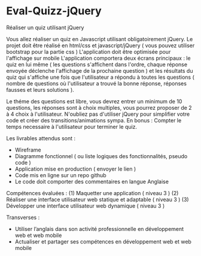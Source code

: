 # Eval-Quizz-jQuery

Réaliser un quiz utilisant jQuery

Vous allez réaliser un quiz en Javascript utilisant obligatoirement jQuery.
Le projet doit être réalisé en html/css et javascript/jQuery ( vous pouvez utiliser bootstrap pour la partie css )
L'application doit être optimisée pour l'affichage sur mobile
L'application comportera deux écrans principaux : le quiz en lui même ( les questions s'affichent dans l'ordre, chaque réponse envoyée déclenche l'affichage de la prochaine question ) et les résultats du quiz qui s'affiche une fois que l'utilisateur a répondu à toutes les questions ( nombre de questions où l'utilisateur a trouvé la bonne réponse, réponses fausses et leurs solutions ).

Le théme des questions est libre, vous devrez entrer un minimum de 10 questions, les réponses sont à choix multiples, vous pourrez proposer de 2 à 4 choix à l'utilisateur.
N'oubliez pas d'utiliser jQuery pour simplifier votre code et créer des transitions/animations sympa.
En bonus : Compter le temps necessaire à l'utilisateur pour terminer le quiz.
 


Les livrables attendus sont : 
- Wireframe 
- Diagramme fonctionnel ( ou liste logiques des fonctionnalités, pseudo code )
- Application mise en production ( envoyer le lien )
- Code mis en ligne sur un repo github
- Le code doit comporter des commentaires en langue Anglaise

Compétences évaluées :
(1) Maquetter une application ( niveau 3 )
(2) Réaliser une interface utilisateur web statique et adaptable ( niveau 3 )
(3) Développer une interface utilisateur web dynamique ( niveau 3 )

Transverses : 
- Utiliser l’anglais dans son activité professionnelle en développement web et web
mobile
- Actualiser et partager ses compétences en développement web et web mobile



